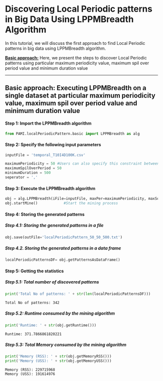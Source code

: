 # Discovering Local Periodic patterns in Big Data Using LPPMBreadth Algorithm

In this tutorial, we will discuss the first approach to find Local Periodic patterns in big data using LPPMBreadth algorithm.

[__Basic approach:__](#basicApproach) Here, we present the steps to discover Local Periodic patterns using particular maximum periodicity value, maximum spil over period value and minimum duration value

***

## <a id='basicApproach'>Basic approach: Executing LPPMBreadth on a single dataset at particular maximum periodicity value, maximum spil over period value and minimum duration value</a>

#### Step 1: Import the LPPMBreadth algorithm


```python
from PAMI.localPeriodicPattern.basic import LPPMBreadth as alg
```

#### Step 2: Specify the following input parameters


```python
inputFile = 'temporal_T10I4D100K.csv'

maximumPeriodicity = 50 #Users can also specify this constraint between 0 to 1.
maximumSpilOverPeriod = 50
minimumDuration = 500
seperator = ','       
```

#### Step 3: Execute the LPPMBreadth algorithm


```python
obj = alg.LPPMBreadth(iFile=inputFile, maxPer=maximumPeriodicity, maxSoPer=maximumSpilOverPeriod, minDur=minimumDuration, sep=seperator)    #initialize
obj.startMine()            #Start the mining process
```

#### Step 4: Storing the generated patterns

##### Step 4.1: Storing the generated patterns in a file


```python
obj.save(outFile='localPeriodicPattern_50_50_500.txt')
```

##### Step 4.2. Storing the generated patterns in a data frame


```python
localPeriodicPatternsDF= obj.getPatternsAsDataFrame()
```

#### Step 5: Getting the statistics

##### Step 5.1: Total number of discovered patterns 


```python
print('Total No of patterns: ' + str(len(localPeriodicPatternsDF)))
```

    Total No of patterns: 342


##### Step 5.2: Runtime consumed by the mining algorithm


```python
print('Runtime: ' + str(obj.getRuntime()))
```

    Runtime: 371.7866861820221


##### Step 5.3: Total Memory consumed by the mining algorithm


```python
print('Memory (RSS): ' + str(obj.getMemoryRSS()))
print('Memory (USS): ' + str(obj.getMemoryUSS()))
```

    Memory (RSS): 229715968
    Memory (USS): 191614976

